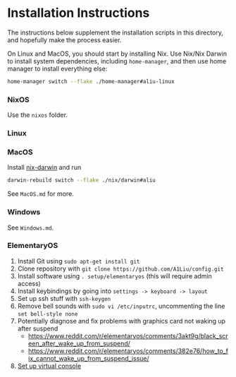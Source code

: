 # Installation Instructions
The instructions below supplement the installation scripts in this directory, and
hopefully make the process easier.

On Linux and MacOS, you should start by installing Nix. Use Nix/Nix Darwin to
install system dependencies, including `home-manager`, and then use home manager
to install everything else:

```sh
home-manager switch --flake ./home-manager#aliu-linux
```


### NixOS
Use the `nixos` folder.

### Linux

### MacOS
Install [nix-darwin](https://github.com/LnL7/nix-darwin) and run

```sh
darwin-rebuild switch --flake ./nix/darwin#aliu
```

See `MacOS.md` for more.

### Windows
See `Windows.md`.

### ElementaryOS
1. Install Git using `sudo apt-get install git`
2. Clone repository with `git clone https://github.com/A1Liu/config.git`
2. Install software using `. setup/elementaryos` (this will require admin access)
3. Install keybindings by going into `settings -> keyboard -> layout`
4. Set up ssh stuff with `ssh-keygen`
5. Remove bell sounds with `sudo vi /etc/inputrc`, uncommenting the line `set bell-style none`
6. Potentially diagnose and fix problems with graphics card not waking up after
   suspend
   -  https://www.reddit.com/r/elementaryos/comments/3akt9g/black_screen_after_wake_up_from_suspend/
   -  https://www.reddit.com/r/elementaryos/comments/382e76/how_to_fix_cannot_wake_up_from_suspend_issue/
7. [Set up virtual console](https://askubuntu.com/questions/982863/change-caps-lock-to-control-in-virtual-console-on-ubuntu-17)
